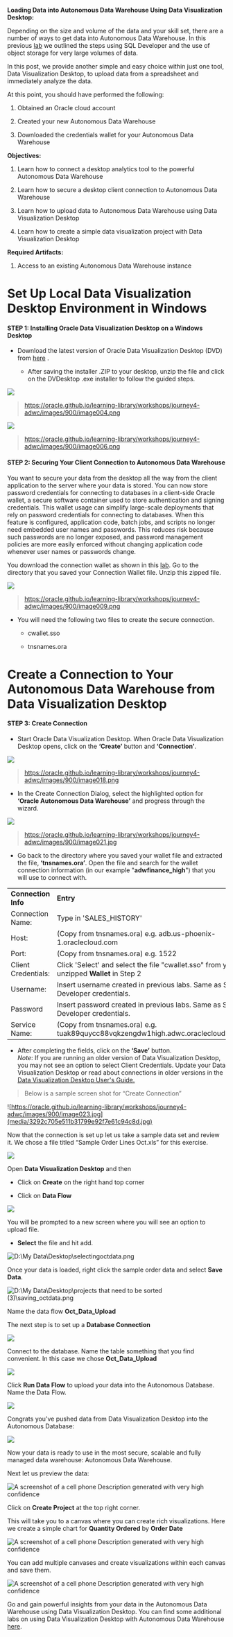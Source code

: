 **Loading Data into Autonomous Data Warehouse Using Data Visualization
Desktop:**

Depending on the size and volume of the data and your skill set, there are a
number of ways to get data into Autonomous Data Warehouse. In this previous
[lab](https://oracle.github.io/learning-library/workshops/journey4-adwc/?page=LabGuide3.md)
we outlined the steps using SQL Developer and the use of object storage for very
large volumes of data.

In this post, we provide another simple and easy choice within just one tool,
Data Visualization Desktop, to upload data from a spreadsheet and immediately
analyze the data.

At this point, you should have performed the following:

1.  Obtained an Oracle cloud account

2.  Created your new Autonomous Data Warehouse

3.  Downloaded the credentials wallet for your Autonomous Data Warehouse

**Objectives:**

1.  Learn how to connect a desktop analytics tool to the powerful Autonomous
    Data Warehouse

2.  Learn how to secure a desktop client connection to Autonomous Data Warehouse

3.  Learn how to upload data to Autonomous Data Warehouse using Data
    Visualization Desktop

4.  Learn how to create a simple data visualization project with Data
    Visualization Desktop

**Required Artifacts:**

1.  Access to an existing Autonomous Data Warehouse instance

Set Up Local Data Visualization Desktop Environment in Windows
==============================================================

#### **STEP 1: Installing Oracle Data Visualization Desktop on a Windows Desktop**

-   Download the latest version of Oracle Data Visualization Desktop (DVD) from
    [here](http://www.oracle.com/technetwork/middleware/oracle-data-visualization/downloads/oracle-data-visualization-desktop-2938957.html)
    .

    -   After saving the installer .ZIP to your desktop, unzip the file and
        click on the DVDesktop .exe installer to follow the guided steps.

![](media/e6d47022d15c1c35837f3fdeda1cd85f.png)

>   https://oracle.github.io/learning-library/workshops/journey4-adwc/images/900/image004.png

![](media/3616008cbc95a6380c3524419ee52988.png)

>   https://oracle.github.io/learning-library/workshops/journey4-adwc/images/900/image006.png

#### **STEP 2: Securing Your Client Connection to Autonomous Data Warehouse**

You want to secure your data from the desktop all the way from the client
application to the server where your data is stored. You can now store password
credentials for connecting to databases in a client-side Oracle wallet, a secure
software container used to store authentication and signing credentials. This
wallet usage can simplify large-scale deployments that rely on password
credentials for connecting to databases. When this feature is configured,
application code, batch jobs, and scripts no longer need embedded user names and
passwords. This reduces risk because such passwords are no longer exposed, and
password management policies are more easily enforced without changing
application code whenever user names or passwords change.

You download the connection wallet as shown in this
[lab](https://oracle.github.io/learning-library/workshops/journey4-adwc/?page=LabGuide1.md).
Go to the directory that you saved your Connection Wallet file. Unzip this
zipped file.

![](media/a94da6653c306a607f6182e7178a1a7c.png)

>   https://oracle.github.io/learning-library/workshops/journey4-adwc/images/900/image009.png

-   You will need the following two files to create the secure connection.

    -   cwallet.sso

    -   tnsnames.ora

Create a Connection to Your Autonomous Data Warehouse from Data Visualization Desktop
=====================================================================================

#### **STEP 3: Create Connection**

-   Start Oracle Data Visualization Desktop. When Oracle Data Visualization
    Desktop opens, click on the **‘Create’** button and **‘Connection’**.

![](media/334d719f1c08dba845b0b3a38eb0bbdc.png)

>   https://oracle.github.io/learning-library/workshops/journey4-adwc/images/900/image018.png

-   In the Create Connection Dialog, select the highlighted option for **‘Oracle
    Autonomous Data Warehouse’** and progress through the wizard.

![](media/35203f004001786d9d9173c3ddf0fb32.jpg)

>   https://oracle.github.io/learning-library/workshops/journey4-adwc/images/900/image021.jpg

-   Go back to the directory where you saved your wallet file and extracted the
    file, **‘tnsnames.ora’**. Open the file and search for the wallet connection
    information (in our example "**adwfinance_high**") that you will use to
    connect with.

|                     |                                                                                          |
|---------------------|------------------------------------------------------------------------------------------|
| **Connection Info** | **Entry**                                                                                |
| Connection Name:    | Type in 'SALES_HISTORY'                                                                  |
| Host:               | (Copy from tnsnames.ora) e.g. adb.us-phoenix-1.oraclecloud.com                           |
| Port:               | (Copy from tnsnames.ora) e.g. 1522                                                       |
| Client Credentials: | Click 'Select' and select the file "cwallet.sso" from your unzipped **Wallet** in Step 2 |
| Username:           | Insert username created in previous labs. Same as SQL Developer credentials.             |
| Password            | Insert password created in previous labs. Same as SQL Developer credentials.             |
| Service Name:       | (Copy from tnsnames.ora) e.g. tuak89quycc88vqkzengdw1high.adwc.oraclecloud.com           |

-   After completing the fields, click on the **‘Save’** button.  
    *Note*: If you are running an older version of Data Visualization Desktop,
    you may not see an option to select Client Credentials. Update your Data
    Visualization Desktop or read about connections in older versions in the
    [Data Visualization Desktop User's Guide.
    ](https://docs.oracle.com/en/middleware/bi/data-visualization-desktop/bidvd/create-connections-oracle-adw.html#GUID-D3542D1C-B21F-45D1-86F7-DBAAE43A5574)

>   Below is a sample screen shot for “Create Connection”

![https://oracle.github.io/learning-library/workshops/journey4-adwc/images/900/image023.jpg](media/3292c705e511b31799e92f7e61c94c8d.jpg)

Now that the connection is set up let us take a sample data set and review it.
We chose a file titled “Sample Order Lines Oct.xls” for this exercise.

![](media/875a3e2a4321fc77f4e0ad495ca5af53.png)

Open **Data Visualization Desktop** and then

-   Click on **Create** on the right hand top corner

-   Click on **Data Flow**

![](media/2156cf0eacfd73b80485d8f6e8e2f127.png)

You will be prompted to a new screen where you will see an option to upload
file.

-   **Select** the file and hit add.

![D:\\My Data\\Desktop\\selectingoctdata.png](media/282c47dbcbd2924dc2c4a993ed003d76.png)

Once your data is loaded, right click the sample order data and select **Save
Data**.

![D:\\My Data\\Desktop\\projects that need to be sorted (3)\\saving_octdata.png](media/69c78164f89c99702891f5f253681330.png)

Name the data flow **Oct_Data_Upload**

The next step is to set up a **Database Connection**

![](media/5bb6ce5e532db065f887fb4403b09691.png)

Connect to the database. Name the table something that you find convenient. In
this case we chose **Oct_Data_Upload**

![](media/c0fec6a0707578756b49b4cdcbeed793.png)

Click **Run Data Flow** to upload your data into the Autonomous Database. Name
the Data Flow.

![](media/100c1d6dec1261e8739c1b9da1d10fb9.png)

Congrats you’ve pushed data from Data Visualization Desktop into the Autonomous
Database:

![](media/e277312fd715d296de477afae58cc206.png)

Now your data is ready to use in the most secure, scalable and fully managed
data warehouse: Autonomous Data Warehouse.

Next let us preview the data:

![A screenshot of a cell phone Description generated with very high confidence](media/aba499a676d6e32224ff91c2090425f6.png)

Click on **Create Project** at the top right corner.

This will take you to a canvas where you can create rich visualizations. Here we
create a simple chart for **Quantity Ordered** by **Order Date**

![A screenshot of a cell phone Description generated with very high confidence](media/aeebe5e2610e7b0ad8c629effd0f4c2d.png)

You can add multiple canvases and create visualizations within each canvas and
save them.

![A screenshot of a cell phone Description generated with very high confidence](media/6a41c1153a25675ed877704840cea1df.png)

Go and gain powerful insights from your data in the Autonomous Data Warehouse
using Data Visualization Desktop. You can find some additional labs on using
Data Visualization Desktop with Autonomous Data Warehouse
[here](https://oracle.github.io/learning-library/workshops/journey4-adwc/?page=LabGuide5.md).
